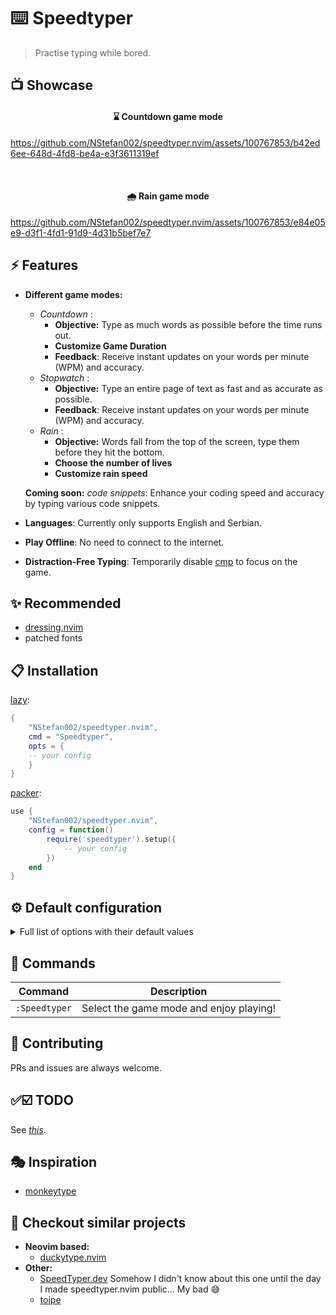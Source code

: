 # ⌨️ Speedtyper

>Practise typing while bored.

## 📺 Showcase

<h4 align="center">⌛ Countdown game mode</h4>

https://github.com/NStefan002/speedtyper.nvim/assets/100767853/b42ed6ee-648d-4fd8-be4a-e3f3611319ef

<br>

<h4 align="center">🌧️ Rain game mode</h4>

https://github.com/NStefan002/speedtyper.nvim/assets/100767853/e84e05e9-d3f1-4fd1-91d9-4d31b5bef7e7


<!-- _[GIF version](https://github.com/NStefan002/speedtyper.nvim/assets/100767853/207f0573-86f4-4d27-bf58-90d62a1a1b3e)_ -->



## ⚡️ Features

- **Different game modes:**
    * _Countdown_ :
        - **Objective:** Type as much words as possible before the time runs out.
        - **Customize Game Duration**
        - **Feedback**: Receive instant updates on your words per minute (WPM) and accuracy.
    * _Stopwatch_ :
        - **Objective:** Type an entire page of text as fast and as accurate as possible.
        - **Feedback**: Receive instant updates on your words per minute (WPM) and accuracy.
    * _Rain_ :
        - **Objective:** Words fall from the top of the screen, type them before they hit the bottom.
        - **Choose the number of lives**
        - **Customize rain speed**

    **Coming soon:** _code snippets_: Enhance your coding speed and accuracy by typing various code snippets.
- **Languages**: Currently only supports English and Serbian.
- **Play Offline**: No need to connect to the internet. <!-- **_Coming soon:_** Online mode with a larger variety of words. -->
- **Distraction-Free Typing**: Temporarily disable [cmp](https://github.com/hrsh7th/nvim-cmp) to focus on the game.


## ✨ Recommended
- [dressing.nvim](https://github.com/stevearc/dressing.nvim)
- patched fonts

## 📋 Installation

[lazy](https://github.com/folke/lazy.nvim):

```lua
{
    "NStefan002/speedtyper.nvim",
    cmd = "Speedtyper",
    opts = {
    -- your config
    }
}
```

[packer](https://github.com/wbthomason/packer.nvim):

```lua
use {
    "NStefan002/speedtyper.nvim",
    config = function()
        require('speedtyper').setup({
            -- your config
        })
    end
}
```

## ⚙ Default configuration

<details>
<summary>Full list of options with their default values</summary>

```lua
{
    window = {
        height = 5, -- integer >= 5 | float in range (0, 1)
        width = 0.55, -- integer | float in range (0, 1)
        border = "rounded", -- "none" | "single" | "double" | "rounded" | "shadow" | "solid"
    },
    language = "en", -- "en" | "sr" currently only only supports English and Serbian
    game_modes = { -- prefered settings for different game modes
        -- type until time expires
        countdown = {
            time = 30,
        },
        -- type until you complete one page
        stopwatch = {
            hide_time = true, -- hide time while typing
        },
        -- NOTE: the window height will become the same as the window width
        rain = {
            initial_speed = 1.5, -- words fall down by one line every x seconds
            throttle = 7, -- increase speed every x seconds (set to -1 for constant speed)
            lives = 3,
        },
    },
}
```

</details>

## 🧰 Commands

|   Command   |         Description        |
|-------------|----------------------------|
|  `:Speedtyper`  | Select the game mode and enjoy playing! |

## 🤝 Contributing

PRs and issues are always welcome.

## ✅☑️ TODO
See _[this](https://github.com/NStefan002/speedtyper.nvim/blob/main/TODO.md)_.

## 🎭 Inspiration

* [monkeytype](https://monkeytype.com/)

## 👀 Checkout similar projects

* **Neovim based:**
    - [duckytype.nvim](https://github.com/kwakzalver/duckytype.nvim)
* **Other:**
    - [SpeedTyper.dev](https://www.speedtyper.dev/)  Somehow I didn't know about this one until the day I made speedtyper.nvim public... My bad 😅
    - [toipe](https://github.com/Samyak2/toipe)
